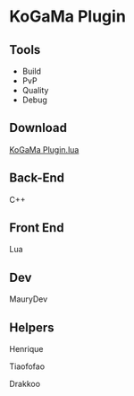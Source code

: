 
# KoGaMa Plugin

## Tools

- Build
- PvP
- Quality
- Debug

## Download
[KoGaMa Plugin.lua](https://raw.githubusercontent.com/MauryDev/KoGaMa-Plugins/master/Installer/KoGaMaPlugin.lua)

## Back-End
C++

## Front End
Lua

## Dev
MauryDev

## Helpers

Henrique

Tiaofofao

Drakkoo

